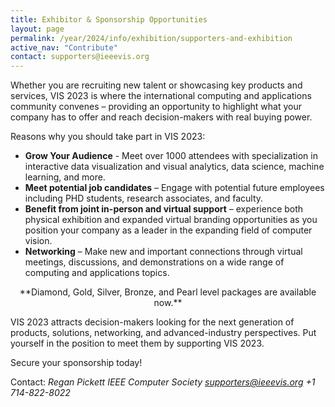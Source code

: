 ```yaml
---
title: Exhibitor & Sponsorship Opportunities
layout: page
permalink: /year/2024/info/exhibition/supporters-and-exhibition
active_nav: "Contribute"
contact: supporters@ieeevis.org
---
```


Whether you are recruiting new talent or showcasing key products and services, VIS 2023 is where the international computing and applications community convenes – providing an opportunity to highlight what your company has to offer and reach decision-makers with real buying power.

Reasons why you should take part in VIS 2023:

 - **Grow Your Audience** - Meet over 1000 attendees with specialization in interactive data visualization and visual analytics, data science, machine learning, and more.
 - **Meet potential job candidates** – Engage with potential future employees including PHD students, research associates, and faculty.
 - **Benefit from joint in-person and virtual support** – experience both physical exhibition and expanded virtual branding opportunities as you position your company as a leader in the expanding field of computer vision.
 - **Networking** – Make new and important connections through virtual meetings, discussions, and demonstrations on a wide range of computing and applications topics.

<p style="text-align: center;">**Diamond, Gold, Silver, Bronze, and Pearl level packages are available now.**</p>

<!-- <p style="text-align: center;"><a href="/year/2023/assets/VIS-Prospectus-2023-rp.pdf" class="link">Download the VIS 2023 Prospectus</a></p> -->

VIS 2023 attracts decision-makers looking for the next generation of products, solutions, networking, and advanced-industry perspectives. Put yourself in the position to meet them by supporting VIS 2023.

Secure your sponsorship today!

Contact:
*Regan Pickett*
*IEEE Computer Society*
*supporters@ieeevis.org*
*+1 714-822-8022*
